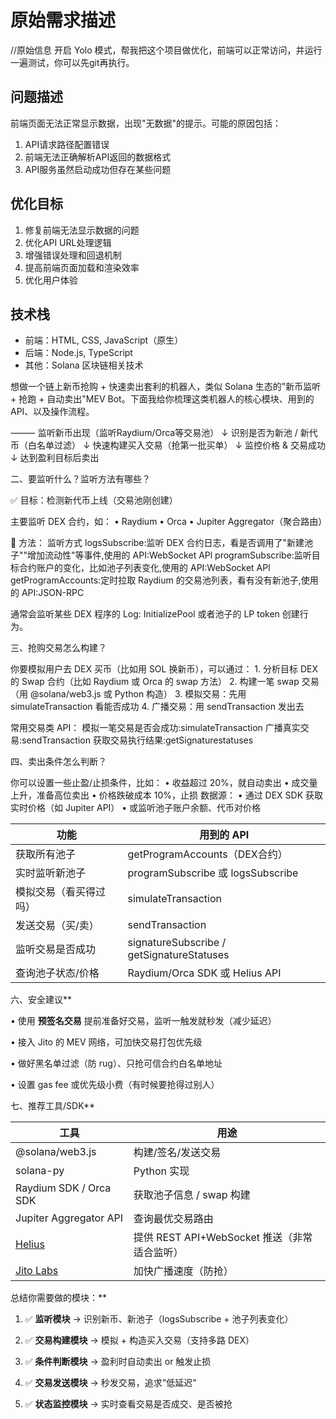 # 原始需求描述

//原始信息
开启 Yolo 模式，帮我把这个项目做优化，前端可以正常访问，并运行一遍测试，你可以先git再执行。

## 问题描述

前端页面无法正常显示数据，出现"无数据"的提示。可能的原因包括：

1. API请求路径配置错误
2. 前端无法正确解析API返回的数据格式
3. API服务虽然启动成功但存在某些问题

## 优化目标

1. 修复前端无法显示数据的问题
2. 优化API URL处理逻辑
3. 增强错误处理和回退机制
4. 提高前端页面加载和渲染效率
5. 优化用户体验

## 技术栈

- 前端：HTML, CSS, JavaScript（原生）
- 后端：Node.js, TypeScript
- 其他：Solana 区块链相关技术

想做一个链上新币抢购 + 快速卖出套利的机器人，类似 Solana 生态的"新币监听 + 抢跑 + 自动卖出"MEV Bot。下面我给你梳理这类机器人的核心模块、用到的 API、以及操作流程。

⸻
监听新币出现（监听Raydium/Orca等交易池） 
       ↓
识别是否为新池 / 新代币（白名单过滤）
       ↓
快速构建买入交易（抢第一批买单）
       ↓
监控价格 & 交易成功
       ↓
达到盈利目标后卖出

二、要监听什么？监听方法有哪些？

✅ 目标：检测新代币上线（交易池刚创建）

主要监听 DEX 合约，如：
	•	Raydium
	•	Orca
	•	Jupiter Aggregator（聚合路由）

🧭 方法：
监听方式
logsSubscribe:监听 DEX 合约日志，看是否调用了"新建池子""增加流动性"等事件,使用的 API:WebSocket APl
programSubscribe:监听目标合约账户的变化，比如池子列表变化,使用的 API:WebSocket APl
getProgramAccounts:定时拉取 Raydium 的交易池列表，看有没有新池子,使用的 API:JSON-RPC

通常会监听某些 DEX 程序的 Log: InitializePool 或者池子的 LP token 创建行为。

 三、抢购交易怎么构建？

你要模拟用户去 DEX 买币（比如用 SOL 换新币），可以通过：
	1.	分析目标 DEX 的 Swap 合约（比如 Raydium 或 Orca 的 swap 方法）
	2.	构建一笔 swap 交易（用 @solana/web3.js 或 Python 构造）
	3.	模拟交易：先用 simulateTransaction 看能否成功
	4.	广播交易：用 sendTransaction 发出去

常用交易类 API：
模拟一笔交易是否会成功:simulateTransaction
广播真实交易:sendTransaction
获取交易执行结果:getSignaturestatuses

四、卖出条件怎么判断？

你可以设置一些止盈/止损条件，比如：
	•	收益超过 20%，就自动卖出
	•	成交量上升，准备高位卖出
	•	价格跌破成本 10%，止损
数据源：
	•	通过 DEX SDK 获取实时价格（如 Jupiter API）
	•	或监听池子账户余额、代币对价格

| **功能**      | **用到的 API**                               |
| ----------- | ----------------------------------------- |
| 获取所有池子      | getProgramAccounts（DEX合约）                 |
| 实时监听新池子     | programSubscribe 或 logsSubscribe          |
| 模拟交易（看买得过吗） | simulateTransaction                       |
| 发送交易（买/卖）   | sendTransaction                           |
| 监听交易是否成功    | signatureSubscribe / getSignatureStatuses |
| 查询池子状态/价格   | Raydium/Orca SDK 或 Helius API             |

六、安全建议**

• 使用 **预签名交易** 提前准备好交易，监听一触发就秒发（减少延迟）

• 接入 Jito 的 MEV 网络，可加快交易打包优先级

• 做好黑名单过滤（防 rug）、只抢可信合约白名单地址

• 设置 gas fee 或优先级小费（有时候要抢得过别人）

七、推荐工具/SDK**

| **工具**                                 | **用途**                           |
| -------------------------------------- | -------------------------------- |
| @solana/web3.js                        | 构建/签名/发送交易                       |
| solana-py                              | Python 实现                        |
| Raydium SDK / Orca SDK                 | 获取池子信息 / swap 构建                 |
| Jupiter Aggregator API                 | 查询最优交易路由                         |
| [Helius](https://www.helius.xyz/)      | 提供 REST API+WebSocket 推送（非常适合监听） |
| [Jito Labs](https://www.jito.network/) | 加快广播速度（防抢）                       |

总结你需要做的模块：**

1. ✅ **监听模块** → 识别新币、新池子（logsSubscribe + 池子列表变化）

2. ✅ **交易构建模块** → 模拟 + 构造买入交易（支持多路 DEX）

3. ✅ **条件判断模块** → 盈利时自动卖出 or 触发止损

4. ✅ **交易发送模块** → 秒发交易，追求"低延迟"

5. ✅ **状态监控模块** → 实时查看交易是否成交、是否被抢 